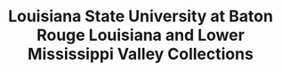 ---
layout: repo
title: "Louisiana State University at Baton Rouge Louisiana and Lower Mississippi Valley Collections"
id: 25294
permalink: repos/25294/
---